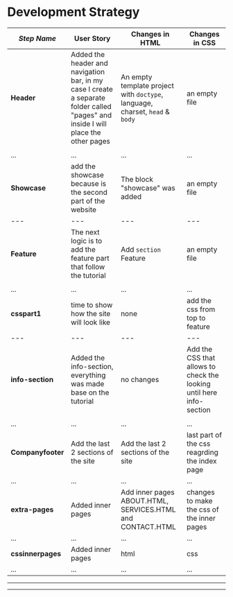
# Development Strategy



| _Step Name_ | User Story | Changes in HTML | Changes in CSS |
| --- | --- | --- | --- |
| __Header__ | Added the header and navigation bar, in my case I create a separate folder called "pages" and inside I will place the other pages | An empty template project with `doctype`, language, charset, `head` & `body` | an empty file |
|  | |  |  |
| ... | ... | ... | ... |
| __Showcase__ | add the showcase because is the second part of the website | The block "showcase" was added | an empty file |
| --- | --- | --- | --- |
| __Feature__ | The next logic is to add the feature part that follow the tutorial | Add `section` Feature | an empty file |
|  | |  |  |
| ... | ... | ... | ... |
| __csspart1__ | time to show how the site will look like  | none | add the css from top to feature |
| --- | --- | --- | --- |
| __info-section__ | Added the info-section,  everything was made base on the tutorial | no changes | Add the CSS that allows to check the looking until here info-section |
|  | |  |  |
| ... | ... | ... | ... |
| __Companyfooter__ | Add the last 2 sections of the site | Add the last 2 sections of the site | last part of the css reagrding the index page |
| ... | ... | ... | ... |
| __extra-pages__ | Added inner pages | Add inner pages ABOUT.HTML, SERVICES.HTML and CONTACT.HTML| changes to make the css of the inner pages |
| ... | ... | ... | ... |
| __cssinnerpages__ | Added inner pages | html | css |
| ... | ... | ... | ... |


---
---
